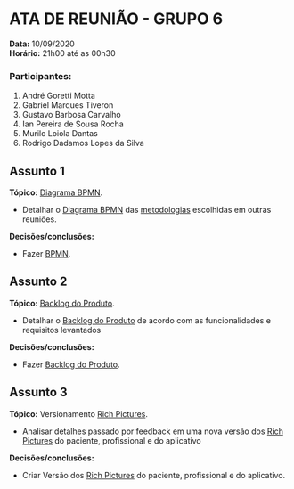 # ATA DE REUNIÃO - GRUPO 6

**Data:** 10/09/2020  
**Horário:** 21h00 até as 00h30

### Participantes:

 1. André Goretti Motta
 2. Gabriel Marques Tiveron
 3. Gustavo Barbosa Carvalho
 4. Ian Pereira de Sousa Rocha
 5. Murilo Loiola Dantas
 6. Rodrigo Dadamos Lopes da Silva

## Assunto 1

**Tópico:** [Diagrama BPMN](./BPMN.md).

 - Detalhar o [Diagrama BPMN](./BPMN.md) das [metodologias](./metodologia.md) escolhidas em outras reuniões.

 **Decisões/conclusões:**

 - Fazer [BPMN](./BPMN.md).

## Assunto 2

**Tópico:** [Backlog do Produto](./backlog_produto.md).

 - Detalhar o [Backlog do Produto](./backlog_produto.md) de acordo com as funcionalidades e requisitos levantados

 **Decisões/conclusões:**

 - Fazer [Backlog do Produto](./backlog_produto.md).

 ## Assunto 3

**Tópico:** Versionamento [Rich Pictures](./rich_picture.md).

 - Analisar detalhes passado por feedback em uma nova versão dos [Rich Pictures](./rich_picture.md) do paciente, profissional e do aplicativo
 
 **Decisões/conclusões:**

 - Criar Versão dos [Rich Pictures](./rich_picture.md) do paciente, profissional e do aplicativo.
 
